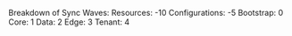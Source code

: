 Breakdown of Sync Waves:
    Resources: -10
    Configurations: -5
    Bootstrap: 0
    Core: 1
    Data: 2
    Edge: 3
    Tenant: 4